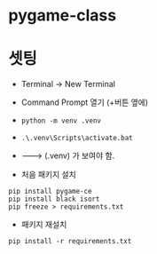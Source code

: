 # pygame-class 
# 셋팅

- Terminal -> New Terminal
- Command Prompt 열기 (+버튼 옆에)
- `python -m venv .venv` 
- `.\.venv\Scripts\activate.bat`
- ---> (.venv) 가 보여야 함.

- 처음 패키지 설치
```shell
pip install pygame-ce
pip install black isort
pip freeze > requirements.txt
```

- 패키지 재설치
```shell
pip install -r requirements.txt
```
